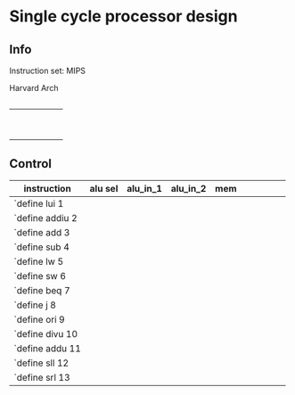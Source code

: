 # Single cycle processor design

## Info

Instruction set: MIPS

Harvard Arch



## 

|      |      |      |      |      |      |
| ---- | ---- | ---- | ---- | ---- | ---- |
|      |      |      |      |      |      |
|      |      |      |      |      |      |
|      |      |      |      |      |      |
|      |      |      |      |      |      |
|      |      |      |      |      |      |
|      |      |      |      |      |      |
|      |      |      |      |      |      |
|      |      |      |      |      |      |
|      |      |      |      |      |      |

## Control 

| instruction     | alu sel | alu_in_1 | alu_in_2 | mem  |      |      |      |      |      |
| --------------- | ------- | -------- | -------- | ---- | ---- | ---- | ---- | ---- | ---- |
| `define lui 1   |         |          |          |      |      |      |      |      |      |
| `define addiu 2 |         |          |          |      |      |      |      |      |      |
| `define add 3   |         |          |          |      |      |      |      |      |      |
| `define sub 4   |         |          |          |      |      |      |      |      |      |
| `define lw 5    |         |          |          |      |      |      |      |      |      |
| `define sw 6    |         |          |          |      |      |      |      |      |      |
| `define beq 7   |         |          |          |      |      |      |      |      |      |
| `define j 8     |         |          |          |      |      |      |      |      |      |
| `define ori 9   |         |          |          |      |      |      |      |      |      |
| `define divu 10 |         |          |          |      |      |      |      |      |      |
| `define addu 11 |         |          |          |      |      |      |      |      |      |
| `define sll 12  |         |          |          |      |      |      |      |      |      |
| `define srl 13  |         |          |          |      |      |      |      |      |      |

